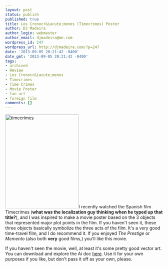 ```yaml
---
layout: post
status: publish
published: true
title: Los Cronocr&iacute;menes (Timecrimes) Poster
author: DJ Madeira
author_login: webmaster
author_email: djmadeira@me.com
wordpress_id: 247
wordpress_url: http://djmadeira.com/?p=247
date: '2013-09-05 20:21:42 -0400'
date_gmt: '2013-09-05 20:21:42 -0400'
tags:
- archived
- Review
- Los Cronocr&iacute;menes
- Timecrimes
- Time Crimes
- Movie Poster
- fan art
- foreign film
comments: []
---
```

<a href="http://djmadeira.com/wp-content/uploads/2013/09/timecrimes.png"><img class="alignright size-medium wp-image-248" src="http://djmadeira.com/wp-content/uploads/2013/09/timecrimes-235x300.png" alt="timecrimes" width="235" height="300" /></a>I recently watched the Spanish film Timecrimes (<strong>what was the localization guy thinking when he typed up that title?</strong>), and I was inspired to make a movie poster based on the 3 objects that represented major plot points in the film. If you haven't seen it, these three objects basically symbolize the three acts of the film. It's a very good time-travel film, and I do recommend it. If you enjoyed <em>The Prestige</em> or <em>Memento </em>(also both <strong>very</strong> good films,) you'll like this movie.

If you haven't seen the movie, well, at least it's some pretty good vector art. You can download and explore the Ai doc <a href="http://sitesahoy.com/misc/timecrimes.ai">here</a>. Use it for your own purposes if you like, but don't pass it off as your own, please.

